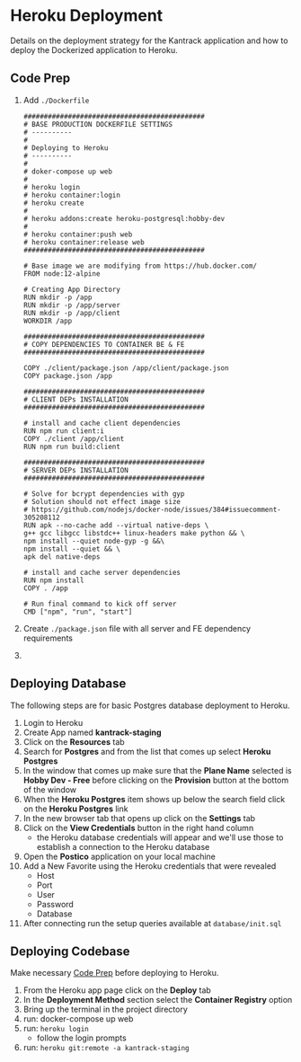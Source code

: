 # Heroku Deployment

Details on the deployment strategy for the Kantrack application and how to deploy the Dockerized application to Heroku.

## Code Prep

1. Add `./Dockerfile`

    ```
    #############################################
    # BASE PRODUCTION DOCKERFILE SETTINGS
    # ----------
    #
    # Deploying to Heroku
    # ----------
    #
    # doker-compose up web
    #
    # heroku login
    # heroku container:login
    # heroku create
    #
    # heroku addons:create heroku-postgresql:hobby-dev
    #
    # heroku container:push web
    # heroku container:release web
    #############################################

    # Base image we are modifying from https://hub.docker.com/
    FROM node:12-alpine

    # Creating App Directory
    RUN mkdir -p /app
    RUN mkdir -p /app/server
    RUN mkdir -p /app/client
    WORKDIR /app

    #############################################
    # COPY DEPENDENCIES TO CONTAINER BE & FE
    #############################################

    COPY ./client/package.json /app/client/package.json
    COPY package.json /app

    #############################################
    # CLIENT DEPs INSTALLATION
    #############################################

    # install and cache client dependencies
    RUN npm run client:i
    COPY ./client /app/client
    RUN npm run build:client

    #############################################
    # SERVER DEPs INSTALLATION
    #############################################

    # Solve for bcrypt dependencies with gyp
    # Solution should not effect image size
    # https://github.com/nodejs/docker-node/issues/384#issuecomment-305208112
    RUN apk --no-cache add --virtual native-deps \
    g++ gcc libgcc libstdc++ linux-headers make python && \
    npm install --quiet node-gyp -g &&\
    npm install --quiet && \
    apk del native-deps

    # install and cache server dependencies
    RUN npm install
    COPY . /app

    # Run final command to kick off server
    CMD ["npm", "run", "start"]
    ```

1. Create `./package.json` file with all server and FE dependency requirements
1. 

## Deploying Database

The following steps are for basic Postgres database deployment to Heroku.

1. Login to Heroku
1. Create App named **kantrack-staging**
1. Click on the **Resources** tab
1. Search for **Postgres** and from the list that comes up select **Heroku Postgres**
1. In the window that comes up make sure that the **Plane Name** selected is **Hobby Dev - Free** before clicking on the **Provision** button at the bottom of the window
1. When the **Heroku Postgres** item shows up below the search field click on the **Heroku Postgres** link
1. In the new browser tab that opens up click on the **Settings** tab
1. Click on the **View Credentials** button in the right hand column
    - the Heroku database credentials will appear and we'll use those to establish a connection to the Heroku database
1. Open the **Postico** application on your local machine
1. Add a New Favorite using the Heroku credentials that were revealed
    - Host
    - Port
    - User
    - Password
    - Database
1. After connecting run the setup queries available at `database/init.sql`

## Deploying Codebase

Make necessary [Code Prep](/#code-prep) before deploying to Heroku.

1. From the Heroku app page click on the **Deploy** tab
1. In the **Deployment Method** section select the **Container Registry** option
1. Bring up the terminal in the project directory
1. run: docker-compose up web
1. run: `heroku login`
    - follow the login prompts
1. run: `heroku git:remote -a kantrack-staging`